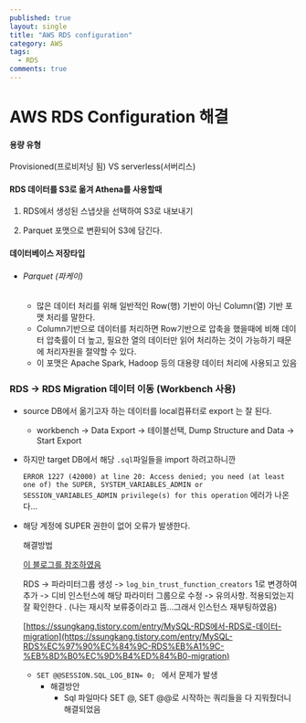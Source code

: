 ```yaml
---
published: true
layout: single
title: "AWS RDS configuration"
category: AWS
tags:
  - RDS
comments: true
---
```


AWS RDS Configuration 해결
=============





#### 용량 유형

Provisioned(프로비저닝 됨) VS serverless(서버리스)



#### RDS 데이터를 S3로 옮겨 Athena를 사용할때

1. RDS에서 생성된 스냅샷을 선택하여 S3로 내보내기

2. Parquet 포맷으로 변환되어 S3에 담긴다.



#### 데이터베이스 저장타입

- ###### Parquet (파케이)

  - 많은 데이터 처리를 위해 일반적인 Row(행) 기반이 아닌 Column(열) 기반 포맷 처리를 말한다.
  - Column기반으로 데이터를 처리하면 Row기반으로 압축을 했을때에 비해 데이터 압축률이 더 높고, 필요한 열의 데이터만 읽어 처리하는 것이 가능하기 때문에 처리자원을 절약할 수 있다.
  - 이 포맷은 Apache Spark, Hadoop 등의 대용량 데이터 처리에 사용되고 있음





### RDS -> RDS Migration 데이터 이동 (Workbench 사용)

- source DB에서 옮기고자 하는 데이터를 local컴퓨터로 export 는 잘 된다.

  - workbench -> Data Export -> 테이블선택, Dump Structure and Data -> Start Export

- 하지만 target DB에서 해당 `.sql`파일들을 import 하려고하니깐

  `ERROR 1227 (42000) at line 20: Access denied; you need (at least one of) the SUPER, SYSTEM_VARIABLES_ADMIN or SESSION_VARIABLES_ADMIN privilege(s) for this operation` 에러가 나온다...

- 해당 계정에 SUPER 권한이 없어 오류가 발생한다.

  

  해결방법 

  [이 블로그를 참조하였음](https://jung-study.tistory.com/6)

  RDS -> 파라미터그룹 생성 -> `log_bin_trust_function_creators` 1로 변경하여 추가 -> 디비 인스턴스에 해당 파라미터 그룹으로 수정 -> 유의사항. 적용되었는지 잘 확인한다 . (나는 재시작 보류중이라고 뜸...그래서 인스턴스 재부팅하였음)

  [https://ssungkang.tistory.com/entry/MySQL-RDS에서-RDS로-데이터-migration](https://ssungkang.tistory.com/entry/MySQL-RDS%EC%97%90%EC%84%9C-RDS%EB%A1%9C-%EB%8D%B0%EC%9D%B4%ED%84%B0-migration)



  - `SET @@SESSION.SQL_LOG_BIN= 0; `  에서 문제가 발생
    - 해결방안
      -  Sql 파일마다 SET @, SET @@로 시작하는 쿼리들을 다 지워줬더니 해결되었음

